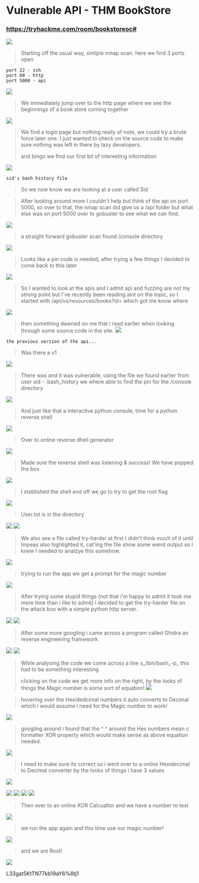 # Vulnerable API - THM BookStore 

### https://tryhackme.com/room/bookstoreoc#

![](img/00.png)
> Starting off the usual way, simlple nmap scan. here we find 3 ports open 
```
port 22 - ssh 
port 80 - http 
port 5000 - api 
```

![](img/01.png)

> We immediately jump over to the http page where we see the beginnings of a book store coming together 

![](img/02.png)
> We find a login page but nothing really of note, we could try a brute force later one. I just wanted to check on the source code to make sure nothing was left in there by lazy developers.
>
> and bingo we find our first bit of interesting information 

![](img/03.png)
```
sid's bash history file 

```
> So we now know we are looking at a user called Sid 



> After looking around more I couldn't help but think of the api on port 5000, so over to that, the nmap scan did give us a /api folder but what else was on port 5000 over to gobuster to see what we can find.

![](img/04.png)
> a straight forward gobuster scan found /console directory  

![](img/05.png)

>Looks like a pin code is needed, after trying a few things I decided to come back to this later  

![](img/06.png)

> So I wanted to look at the apis and I admit api and fuzzing are not my strong point but I've recently been reading alot on the topic, so I started with /api/vs/resources/books?id= which got me know where  

![](img/07a.png)

> then something dawned on me that i read earlier when looking through some source code in the site. 
![](img/29.png)

```
the previous version of the api...
```
> Was there a v1 

![](img/07.png)

> There was and it was vulnerable, using the file we found earlier from user sid - .bash_history we where able to find the pin for the /console directory

![](img/08.png)

> And just like that a interactive python console, time for a python reverse shell 

![](img/09.png)

> Over to online reverse dhell generator 

![](img/10.png)

> Made sure the reverse shell was listening & success! We have popped the box 

![](img/11.png)

> I stablished the shell and off we go to try to get the root flag

![](img/13.png)

> User.txt is in the directory 

![](img/14.png)
![](img/30.png)

> We also see a file called try-harder at first I didn't think much of it until linpeas also highlighted it, cat'ing the file show some weird output so I knew I needed to analzye this somehow.

![](img/15.png)

> trying to run the app we get a prompt for the magic number 

![](img/18.png)

> After trying some stupid things (not that i'm happy to admit it took me more time than i like to admit) i decided to get the try-harder file on the attack box with a simple python http server.

![](img/16.png)
![](img/17.png)

> After some more googling i came across a program called Ghidra an reverse engineering framework 

![](img/19a.png)
![](img/19b.png)

> While analysing the code we come across a line s_/bin/bash_-p_ this had to be something interesting 
>
>clicking on the code we get more info on the right, by the looks of things the Magic number is some sort of equation! 
![](img/19.png)

> hovering over the Hexidedcimal numbers it auto converts to Decimal which i would assume i need for the Magic number to work!

![](img/20.png)

> googling around i found that the ^ ^ around the Hex numbers mean c formatter XOR property which would make sense as above equation needed.

![](img/22.png)

> I need to make sure its correct so i went over to a online Hexidecimal to Decimal converter by the looks of things i have 3 values 

![](img/21.png)


![](img/23.png)
![](img/24.png)
![](img/25.png)
![](img/26.png)

> Then over to an online XOR Calcualtor and we have a number to test 

![](img/27.png)

> we run the app again and this time use our magic number!

![](img/28.png)

> and we are Root!

![](img/12.png)


L33gat5KtTN77kb19aY6%6tj1
